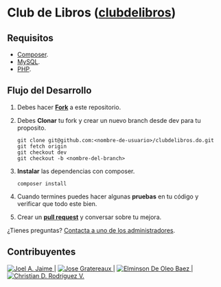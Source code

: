 # Club de Libros ([clubdelibros](http://clubdelibros.do))


## Requisitos

 - [Composer](http://getcomposer.org).
 - [MySQL](https://www.mysql.com/).
 - [PHP](http://php.net/).



## Flujo del Desarrollo

 1. Debes hacer **[Fork](https://github.com/php-do/clubdelibros.do/fork)** a este repositorio.
 2. Debes **Clonar** tu fork y crear un nuevo branch desde dev para tu proposito.
 
        git clone git@github.com:<nombre-de-usuario>/clubdelibros.do.git
        git fetch origin
        git checkout dev
        git checkout -b <nombre-del-branch>
 3. **Instalar** las dependencias con composer.
 
        composer install
 5. Cuando termines puedes hacer algunas **pruebas** en tu código y verificar que todo este bien.
 6. Crear un **[pull request](https://github.com/php-do/clubdelibros.do/pulls)** y conversar sobre tu mejora.

¿Tienes preguntas? [Contacta a uno de los administradores](http://phpdominicana.com/).


## Contribuyentes
[![Joel A. Jaime](https://avatars0.githubusercontent.com/u/1984746?v=3&s=100) ](http://github.com/jblandino) | 
[![Jose Gratereaux](https://avatars0.githubusercontent.com/u/4011136?v=3&s=100) ](https://github.com/gratereaux) | 
[![Elminson De Oleo Baez](https://avatars3.githubusercontent.com/u/2476286?v=3&s=100) ](https://github.com/elminson)| 
[![Christian D. Rodríguez V.](https://avatars2.githubusercontent.com/u/10536381?v=3&s=460) ](https://github.com/christianrd)
